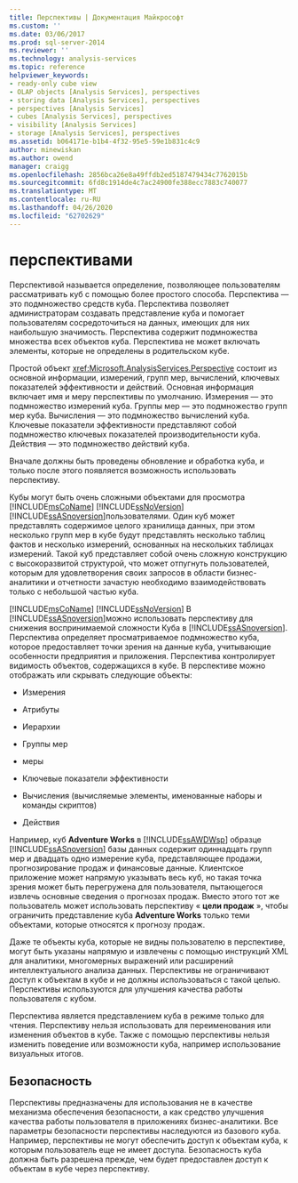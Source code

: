 ```yaml
---
title: Перспективы | Документация Майкрософт
ms.custom: ''
ms.date: 03/06/2017
ms.prod: sql-server-2014
ms.reviewer: ''
ms.technology: analysis-services
ms.topic: reference
helpviewer_keywords:
- ready-only cube view
- OLAP objects [Analysis Services], perspectives
- storing data [Analysis Services], perspectives
- perspectives [Analysis Services]
- cubes [Analysis Services], perspectives
- visibility [Analysis Services]
- storage [Analysis Services], perspectives
ms.assetid: b064171e-b1b4-4f32-95e5-59e1b831c4c9
author: minewiskan
ms.author: owend
manager: craigg
ms.openlocfilehash: 2856bca26e8a49ffdb2ed5187479434c7762015b
ms.sourcegitcommit: 6fd8c1914de4c7ac24900fe388ecc7883c740077
ms.translationtype: MT
ms.contentlocale: ru-RU
ms.lasthandoff: 04/26/2020
ms.locfileid: "62702629"
---
```

# <a name="perspectives"></a>перспективами
  Перспективой называется определение, позволяющее пользователям рассматривать куб с помощью более простого способа. Перспектива — это подмножество средств куба. Перспектива позволяет администраторам создавать представление куба и помогает пользователям сосредоточиться на данных, имеющих для них наибольшую значимость. Перспектива содержит подмножества множества всех объектов куба. Перспектива не может включать элементы, которые не определены в родительском кубе.  
  
 Простой объект <xref:Microsoft.AnalysisServices.Perspective> состоит из основной информации, измерений, групп мер, вычислений, ключевых показателей эффективности и действий. Основная информация включает имя и меру перспективы по умолчанию. Измерения — это подмножество измерений куба. Группы мер — это подмножество групп мер куба. Вычисления — это подмножество вычислений куба. Ключевые показатели эффективности представляют собой подмножество ключевых показателей производительности куба. Действия — это подмножество действий куба.  
  
 Вначале должны быть проведены обновление и обработка куба, и только после этого появляется возможность использовать перспективу.  
  
 Кубы могут быть очень сложными объектами для просмотра [!INCLUDE[msCoName](../../includes/msconame-md.md)] [!INCLUDE[ssNoVersion](../../includes/ssnoversion-md.md)] [!INCLUDE[ssASnoversion](../../includes/ssasnoversion-md.md)]пользователями. Один куб может представлять содержимое целого хранилища данных, при этом несколько групп мер в кубе будут представлять несколько таблиц фактов и несколько измерений, основанных на нескольких таблицах измерений. Такой куб представляет собой очень сложную конструкцию с высокоразвитой структурой, что может отпугнуть пользователей, которым для удовлетворения своих запросов в области бизнес-аналитики и отчетности зачастую необходимо взаимодействовать только с небольшой частью куба.  
  
 [!INCLUDE[msCoName](../../includes/msconame-md.md)] [!INCLUDE[ssNoVersion](../../includes/ssnoversion-md.md)] В [!INCLUDE[ssASnoversion](../../includes/ssasnoversion-md.md)]можно использовать перспективу для снижения воспринимаемой сложности Куба в [!INCLUDE[ssASnoversion](../../includes/ssasnoversion-md.md)]. Перспектива определяет просматриваемое подмножество куба, которое предоставляет точки зрения на данные куба, учитывающие особенности предприятия и приложения. Перспектива контролирует видимость объектов, содержащихся в кубе. В перспективе можно отображать или скрывать следующие объекты:  
  
-   Измерения  
  
-   Атрибуты  
  
-   Иерархии  
  
-   Группы мер  
  
-   меры  
  
-   Ключевые показатели эффективности  
  
-   Вычисления (вычисляемые элементы, именованные наборы и команды скриптов)  
  
-   Действия  
  
 Например, куб **Adventure Works** в [!INCLUDE[ssAWDWsp](../../includes/ssawdwsp-md.md)] образце [!INCLUDE[ssASnoversion](../../includes/ssasnoversion-md.md)] базы данных содержит одиннадцать групп мер и двадцать одно измерение куба, представляющее продажи, прогнозирование продаж и финансовые данные. Клиентское приложение может напрямую указывать весь куб, но такая точка зрения может быть перегружена для пользователя, пытающегося извлечь основные сведения о прогнозах продаж. Вместо этого тот же пользователь может использовать перспективу « **цели продаж** », чтобы ограничить представление куба **Adventure Works** только теми объектами, которые относятся к прогнозу продаж.  
  
 Даже те объекты куба, которые не видны пользователю в перспективе, могут быть указаны напрямую и извлечены с помощью инструкций XML для аналитики, многомерных выражений или расширений интеллектуального анализа данных. Перспективы не ограничивают доступ к объектам в кубе и не должны использоваться с такой целью. Перспективы используются для улучшения качества работы пользователя с кубом.  
  
 Перспектива является представлением куба в режиме только для чтения. Перспективу нельзя использовать для переименования или изменения объектов в кубе. Также с помощью перспективы нельзя изменить поведение или возможности куба, например использование визуальных итогов.  
  
## <a name="security"></a>Безопасность  
 Перспективы предназначены для использования не в качестве механизма обеспечения безопасности, а как средство улучшения качества работы пользователя в приложениях бизнес-аналитики. Все параметры безопасности перспективы наследуются из базового куба. Например, перспективы не могут обеспечить доступ к объектам куба, к которым пользователь еще не имеет доступа. Безопасность куба должна быть разрешена прежде, чем будет предоставлен доступ к объектам в кубе через перспективу.  
  
  
